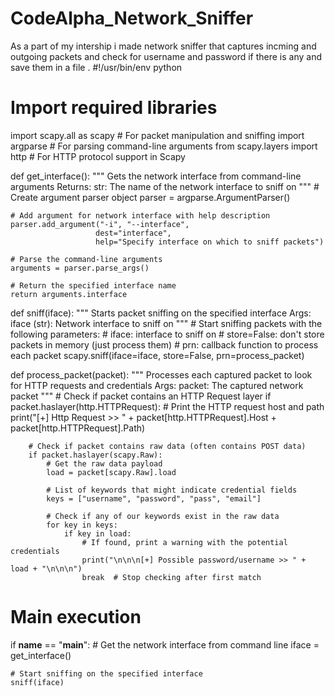 # CodeAlpha_Network_Sniffer
As a part of my intership i made network sniffer that captures incming and outgoing packets and check for username and password if there is any and save them in a file .
#!/usr/bin/env python
# Import required libraries
import scapy.all as scapy       # For packet manipulation and sniffing
import argparse                 # For parsing command-line arguments
from scapy.layers import http   # For HTTP protocol support in Scapy

def get_interface():
    """
    Gets the network interface from command-line arguments
    Returns:
        str: The name of the network interface to sniff on
    """
    # Create argument parser object
    parser = argparse.ArgumentParser()
    
    # Add argument for network interface with help description
    parser.add_argument("-i", "--interface", 
                       dest="interface", 
                       help="Specify interface on which to sniff packets")
    
    # Parse the command-line arguments
    arguments = parser.parse_args()
    
    # Return the specified interface name
    return arguments.interface

def sniff(iface):
    """
    Starts packet sniffing on the specified interface
    Args:
        iface (str): Network interface to sniff on
    """
    # Start sniffing packets with the following parameters:
    # iface: interface to sniff on
    # store=False: don't store packets in memory (just process them)
    # prn: callback function to process each packet
    scapy.sniff(iface=iface, store=False, prn=process_packet)

def process_packet(packet):
    """
    Processes each captured packet to look for HTTP requests and credentials
    Args:
        packet: The captured network packet
    """
    # Check if packet contains an HTTP Request layer
    if packet.haslayer(http.HTTPRequest):
        # Print the HTTP request host and path
        print("[+] Http Request >> " + packet[http.HTTPRequest].Host + packet[http.HTTPRequest].Path)
        
        # Check if packet contains raw data (often contains POST data)
        if packet.haslayer(scapy.Raw):
            # Get the raw data payload
            load = packet[scapy.Raw].load
            
            # List of keywords that might indicate credential fields
            keys = ["username", "password", "pass", "email"]
            
            # Check if any of our keywords exist in the raw data
            for key in keys:
                if key in load:
                    # If found, print a warning with the potential credentials
                    print("\n\n\n[+] Possible password/username >> " + load + "\n\n\n")
                    break  # Stop checking after first match

# Main execution
if __name__ == "__main__":
    # Get the network interface from command line
    iface = get_interface()
    
    # Start sniffing on the specified interface
    sniff(iface)

